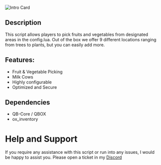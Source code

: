 ![Intro Card](https://docs.coolbrad.com/images/README/CB-Farming.png)

## Description
This script allows players to pick fruits and vegetables from designated areas in the config.lua. Out of the box we offer 9 different locations ranging from trees to plants, but you can easily add more.


## Features:
- Fruit & Vegetable Picking
- Milk Cows
- Highly configurable
- Optimized and Secure

## Dependencies
- QB-Core / QBOX
- ox_inventory

# Help and Support
If you require any assistance with this script or run into any issues, I would be happy to assist you. Please open a ticket in my [Discord](https://discord.gg/FQtN5FXcG5)